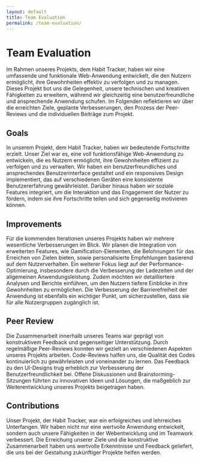 ```yaml
---
layout: default
title: Team Evaluation
permalink: /team-evaluation/
---
```


# Team Evaluation

Im Rahmen unseres Projekts, dem Habit Tracker, haben wir eine umfassende und funktionale Web-Anwendung entwickelt, die den Nutzern ermöglicht, ihre Gewohnheiten effektiv zu verfolgen und zu managen. Dieses Projekt bot uns die Gelegenheit, unsere technischen und kreativen Fähigkeiten zu erweitern, während wir gleichzeitig eine benutzerfreundliche und ansprechende Anwendung schufen. Im Folgenden reflektieren wir über die erreichten Ziele, geplante Verbesserungen, den Prozess der Peer-Reviews und die individuellen Beiträge zum Projekt.



## Goals

In unserem Projekt, dem Habit Tracker, haben wir bedeutende Fortschritte erzielt. Unser Ziel war es, eine voll funktionsfähige Web-Anwendung zu entwickeln, die es Nutzern ermöglicht, ihre Gewohnheiten effizient zu verfolgen und zu verwalten. Wir haben ein benutzerfreundliches und ansprechendes Benutzerinterface gestaltet und ein responsives Design implementiert, das auf verschiedenen Geräten eine konsistente Benutzererfahrung gewährleistet. Darüber hinaus haben wir soziale Features integriert, um die Interaktion und das Engagement der Nutzer zu fördern, indem sie ihre Fortschritte teilen und sich gegenseitig motivieren können.



## Improvements

Für die kommenden Iterationen unseres Projekts haben wir mehrere wesentliche Verbesserungen im Blick. Wir planen die Integration von erweiterten Features, wie Gamification-Elementen, die Belohnungen für das Erreichen von Zielen bieten, sowie personalisierte Empfehlungen basierend auf dem Nutzerverhalten. Ein weiterer Fokus liegt auf der Performance-Optimierung, insbesondere durch die Verbesserung der Ladezeiten und der allgemeinen Anwendungsleistung. Zudem möchten wir detailliertere Analysen und Berichte einführen, um den Nutzern tiefere Einblicke in ihre Gewohnheiten zu ermöglichen. Die Verbesserung der Barrierefreiheit der Anwendung ist ebenfalls ein wichtiger Punkt, um sicherzustellen, dass sie für alle Nutzergruppen zugänglich ist.



## Peer Review

Die Zusammenarbeit innerhalb unseres Teams war geprägt von konstruktivem Feedback und gegenseitiger Unterstützung. Durch regelmäßige Peer-Reviews konnten wir gezielt an verschiedenen Aspekten unseres Projekts arbeiten. Code-Reviews halfen uns, die Qualität des Codes kontinuierlich zu gewährleisten und voneinander zu lernen. Das Feedback zu den UI-Designs trug erheblich zur Verbesserung der Benutzerfreundlichkeit bei. Offene Diskussionen und Brainstorming-Sitzungen führten zu innovativen Ideen und Lösungen, die maßgeblich zur Weiterentwicklung unseres Projekts beigetragen haben.



## Contributions

Unser Projekt, der Habit Tracker, war ein erfolgreiches und lehrreiches Unterfangen. Wir haben nicht nur eine wertvolle Anwendung entwickelt, sondern auch unsere Fähigkeiten in der Webentwicklung und im Teamwork verbessert. Die Erreichung unserer Ziele und die konstruktive Zusammenarbeit haben uns wertvolle Erkenntnisse und Feedback geliefert, die uns bei der Gestaltung zukünftiger Projekte helfen werden.






